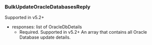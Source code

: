 ### BulkUpdateOracleDatabasesReply
Supported in v5.2+

- responses: list of OracleDbDetails
  - Required. Supported in v5.2+
  An array that contains all Oracle Database update details.
